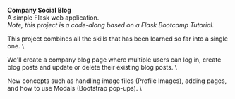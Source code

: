 **Company Social Blog** \
A simple Flask web application. \
*Note, this project is a code-along based on a Flask Bootcamp Tutorial.*
 
This project combines all the skills that has been learned so far into a single one. \

We'll create a company blog page where multiple users can log in, create blog posts and update or delete their existing blog posts. \

New concepts such as handling image files (Profile Images), adding pages, and how to use Modals (Bootstrap pop-ups). \